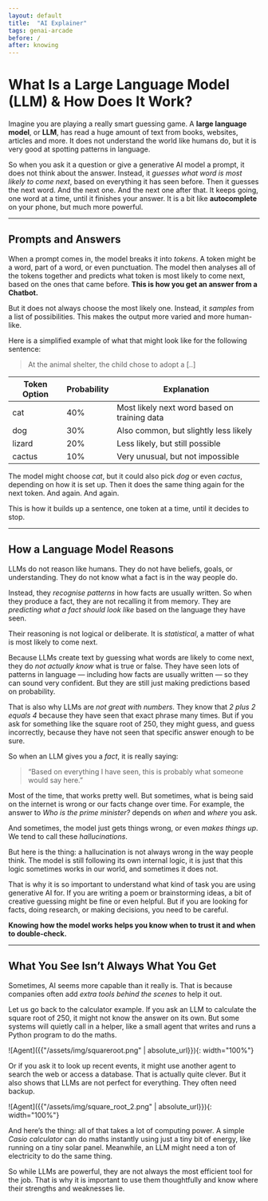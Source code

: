 ```yaml
---
layout: default
title:  "AI Explainer"
tags: genai-arcade
before: /
after: knowing
---
```

# What Is a Large Language Model (LLM) & How Does It Work?

Imagine you are playing a really smart guessing game. A **large language model**, or **LLM**, has read a huge amount of text from books, websites, articles and more. It does not understand the world like humans do, but it is very good at spotting patterns in language.

So when you ask it a question or give a generative AI model a prompt, it does not think about the answer. Instead, it *guesses what word is most likely to come next*, based on everything it has seen before. Then it guesses the next word. And the next one. And the next one after that. It keeps going, one word at a time, until it finishes your answer. It is a bit like **autocomplete** on your phone, but much more powerful.

---

## Prompts and Answers

When a prompt comes in, the model breaks it into *tokens*. A token might be a word, part of a word, or even punctuation. The model then analyses all of the tokens together and predicts what token is most likely to come next, based on the ones that came before. **This is how you get an answer from a Chatbot.**

But it does not always choose the most likely one. Instead, it *samples* from a list of possibilities. This makes the output more varied and more human-like.

Here is a simplified example of what that might look like for the following sentence:

> At the animal shelter, the child chose to adopt a [..] 

| Token Option | Probability | Explanation |
|--------------|-------------|-------------|
| cat          | 40%         | Most likely next word based on training data |
| dog          | 30%         | Also common, but slightly less likely |
| lizard          | 20%         | Less likely, but still possible |
| cactus       | 10%         | Very unusual, but not impossible |


The model might choose *cat*, but it could also pick *dog* or even *cactus*, depending on how it is set up. Then it does the same thing again for the next token. And again. And again.

This is how it builds up a sentence, one token at a time, until it decides to stop.

---

## How a Language Model Reasons

LLMs do not reason like humans. They do not have beliefs, goals, or understanding. They do not know what a fact is in the way people do.

Instead, they *recognise patterns* in how facts are usually written. So when they produce a fact, they are not recalling it from memory. They are *predicting what a fact should look like* based on the language they have seen.

Their reasoning is not logical or deliberate. It is *statistical*, a matter of what is most likely to come next.

Because LLMs create text by guessing what words are likely to come next, they do *not actually know* what is true or false. They have seen lots of patterns in language — including how facts are usually written — so they can sound very confident. But they are still just making predictions based on probability.

That is also why LLMs are *not great with numbers*. They know that *2 plus 2 equals 4* because they have seen that exact phrase many times. But if you ask for something like the square root of 250, they might guess, and guess incorrectly, because they have not seen that specific answer enough to be sure.

So when an LLM gives you a *fact*, it is really saying:

> “Based on everything I have seen, this is probably what someone would say here.”

Most of the time, that works pretty well. But sometimes, what is being said on the internet is wrong or our facts change over time. For example, the answer to *Who is the prime minister?* depends on *when* and *where* you ask.

And sometimes, the model just gets things wrong, or even *makes things up*. We tend to call these *hallucinations*.

But here is the thing: a hallucination is not always wrong in the way people think. The model is still following its own internal logic, it is just that this logic sometimes works in our world, and sometimes it does not.

That is why it is so important to understand what kind of task you are using generative AI for. If you are writing a poem or brainstorming ideas, a bit of creative guessing might be fine or even helpful. But if you are looking for facts, doing research, or making decisions, you need to be careful.

**Knowing how the model works helps you know when to trust it and when to double-check.**

---

## What You See Isn’t Always What You Get

Sometimes, AI seems more capable than it really is. That is because companies often add *extra tools behind the scenes* to help it out.

Let us go back to the calculator example. If you ask an LLM to calculate the square root of 250, it might not know the answer on its own. But some systems will quietly call in a helper, like a small agent that writes and runs a Python program to do the maths.

![Agent]({{"/assets/img/squareroot.png" | absolute_url}}){: width="100%"}

Or if you ask it to look up recent events, it might use another agent to search the web or access a database. That is actually quite clever. But it also shows that LLMs are not perfect for everything. They often need backup.

![Agent]({{"/assets/img/square_root_2.png" | absolute_url}}){: width="100%"}

And here’s the thing: all of that takes a lot of computing power. A simple *Casio calculator* can do maths instantly using just a tiny bit of energy, like running on a tiny solar panel. Meanwhile, an LLM might need a ton of electricity to do the same thing.

So while LLMs are powerful, they are not always the most efficient tool for the job. That is why it is important to use them thoughtfully and know where their strengths and weaknesses lie. 
